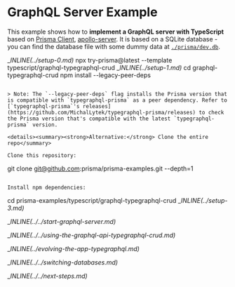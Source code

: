 # GraphQL Server Example

This example shows how to **implement a GraphQL server with TypeScript** based on [Prisma Client](https://www.prisma.io/docs/concepts/components/prisma-client), [apollo-server](https://www.apollographql.com/docs/apollo-server). It is based on a SQLite database - you can find the database file with some dummy data at [`./prisma/dev.db`](./prisma/dev.db).

__INLINE(../_setup-0.md)__
npx try-prisma@latest --template typescript/graphql-typegraphql-crud
__INLINE(../_setup-1.md)__
cd graphql-typegraphql-crud
npm install --legacy-peer-deps
```

> Note: The `--legacy-peer-deps` flag installs the Prisma version that is compatible with `typegraphql-prisma` as a peer dependency. Refer to [`typegraphql-prisma`'s releases](https://github.com/MichalLytek/typegraphql-prisma/releases) to check the Prisma version that's compatible with the latest `typegraphql-prisma` version.

<details><summary><strong>Alternative:</strong> Clone the entire repo</summary>

Clone this repository:

```
git clone git@github.com:prisma/prisma-examples.git --depth=1
```

Install npm dependencies:

```
cd prisma-examples/typescript/graphql-typegraphql-crud
__INLINE(../_setup-3.md)__

__INLINE(../../_start-graphql-server.md)__

__INLINE(../../_using-the-graphql-api-typegraphql-crud.md)__

__INLINE(../_evolving-the-app-typegraphql.md)__

__INLINE(../../_switching-databases.md)__

__INLINE(../../_next-steps.md)__
